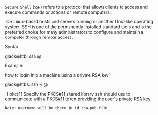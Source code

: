 `Secure Shell` (`SSH`) refers to a protocol that allows clients to access and execute commands or actions on remote computers.

 On Linux-based hosts and servers running or another Unix-like operating system, SSH is one of the permanently installed standard tools and is the preferred choice for many administrators to configure and maintain a computer through remote access.

Syntax

glack@htb: ssh <username>@<IP addr>


Example: 

how to login into a  machine using a private RSA key

glack@htbs: ssh -i <username>@<IP> 

-I pkcs11
             Specify the PKCS#11 shared library ssh should use to communicate with a PKCS#11
             token providing the user's private RSA key.

	Note: username will be there in id_rsa.pub file


